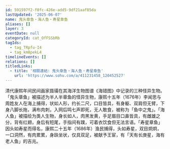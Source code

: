 ```yaml
---
id: 591597f2-f0fc-426e-add5-9df21aaf85da
lastUpdated: '2025-06-07'
name: 鬼头章鱼・海人鱼・寿星章鱼
aliases: []
layer: 3
eventDate: null
categoryId: cat_OfFSSbRb
tagIds:
  - tag_TRpfu-I4
  - tag_km8pekL4
timelineEvents: []
relations: []
titledLinks:
  - title: '相關連結: 鬼头章鱼・海人鱼・寿星章鱼'
    url: 'https://www.sohu.com/a/411231458_120452527'
---
```

清代康熙年间民间画家聂璜在其海洋生物图谱《海错图》中记录的三种怪异生物。「鬼头章鱼」被描述为半人半章鱼的怪异生物，康熙十五年（1676年）李闻思与周姓友人在海上捕得，状如人形，约长二尺，口目皆具，有身躯、双肩但无臂，下身八脚长拖，满布肉刺，入网后鸣七声即死，无人敢食，被称为「鱼中之鬼」。「海人鱼」被描绘为类人生物，身长如人，肉黑发黄，手足眉目口鼻皆具，有雌雄之分，背有红翅，身后有短尾，手指间有蹼，可着衣饮食但无法言语。「寿星章鱼」因头如寿星而得名，康熙二十五年（1686年）渔民捕得，头如寿星，双目炯炯，一口洞然，有肉累累，身趺坐状，仅具双足，被献予王宦，有「天有长庚星，海有老人鱼」的吉兆。
